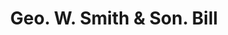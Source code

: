 ---
doi: 10.7916/D84Q9646
date_other: '1890'
date_other_textual: 1890-1899
form: printed ephemera
genre:
- Invoices
name:
- Geo. W. Smith & Son
object_in_context_url: https://biggert.cul.columbia.edu/items/view/ave_biggert_01598
subject_hierarchical_geographic:
- White River Junction, Vermont, United States
subject_name:
- Geo. W. Smith & Son
title: Geo. W. Smith & Son. Bill
sort_title: Geo. W. Smith & Son. Bill
call_number: ave_biggert_01598
coordinates:
- 43.650277777777774,-72.32138888888889
pid: ave_biggert_01598
identifiers: ave_biggert_01598
thumbnail: https://derivativo-3.library.columbia.edu/iiif/2/ldpd:343881/full/!256,256/0/native.jpg
permalink: /biggert/ave_biggert_01598/
layout: iiif-image-page
---